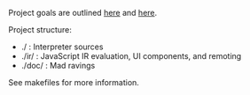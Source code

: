 Project goals are outlined [here](doc/concepts.md) and
[here](doc/incremental.md).

Project structure:

 - ./     : Interpreter sources
 - ./ir/  : JavaScript IR evaluation, UI components, and remoting
 - ./doc/ : Mad ravings

See makefiles for more information.
